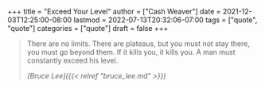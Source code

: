 +++
title = "Exceed Your Level"
author = ["Cash Weaver"]
date = 2021-12-03T12:25:00-08:00
lastmod = 2022-07-13T20:32:06-07:00
tags = ["quote", "quote"]
categories = ["quote"]
draft = false
+++

> There are no limits. There are plateaus, but you must not stay there, you must go beyond them. If it kills you, it kills you. A man must constantly exceed his level.
>
> _[Bruce Lee]({{< relref "bruce_lee.md" >}})_
